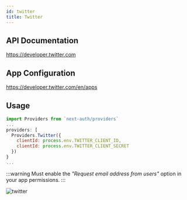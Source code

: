 ```yaml
---
id: twitter
title: Twitter
---
```


## API Documentation

https://developer.twitter.com

## App Configuration

https://developer.twitter.com/en/apps

## Usage

```js
import Providers from `next-auth/providers`
...
providers: [
  Providers.Twitter({
    clientId: process.env.TWITTER_CLIENT_ID,
    clientId: process.env.TWITTER_CLIENT_SECRET
  })
}
...
```

:::warning
Must enable the *"Request email address from users"* option in your app permissions.
:::

![twitter](https://user-images.githubusercontent.com/7902980/83944068-1640ca80-a801-11ea-959c-0e744e2144f7.PNG)